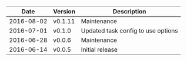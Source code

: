 | Date        | Version | Description |
| ----------- | ------- | ----------- |
| 2016-08-02  | v0.1.11 | Maintenance |
| 2016-07-01  | v0.1.0  | Updated task config to use options |
| 2016-06-28  | v0.0.6  | Maintenance |
| 2016-06-14  | v0.0.5  | Initial release |
